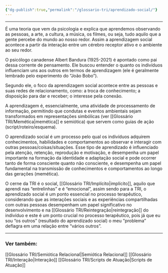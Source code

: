 ```yaml
---
{"dg-publish":true,"permalink":"/glossario-tri/aprendizado-social/"}
---
```



---

É uma teoria que vem da psicologia e explica que aprendemos observando as pessoas, a arte, a cultura, a música, os filmes, ou seja, tudo aquilo que a gente percebe do mundo ao nosso redor. Assim a aprendizagem social acontece a partir da interação entre um cérebro receptor ativo e o ambiente ao seu redor. 
 
O psicólogo canadense Albert Bandura (1925-2021) é apontado como pai dessa corrente de pensamento. Ele buscou entender o quanto os indivíduos influenciam uns aos outros em termos de aprendizagem (ele é geralmente lembrado pelo experimento do “João Bobo”).

Segundo ele, o foco da aprendizagem social acontece entre as pessoas e suas redes de relacionamento, como: a troca de conhecimento; a disposição para dar e receber; o interesse pela conexão.

A aprendizagem é, essencialmente, uma atividade de processamento de informação, permitindo que condutas e eventos ambientais sejam transformados em representações simbólicas (ver [[Glossário TRI/Memética\|memética]] e semiótica) que servem como guias de ação (script/roteiro/esquema).

O aprendizado social é um processo pelo qual os indivíduos adquirem conhecimentos, habilidades e comportamentos ao observar e interagir com outras pessoas/coisas/situações. Esse tipo de aprendizado é influenciado pela atenção, retenção, reprodução e motivação, e desempenha um papel importante na formação da identidade e adaptação social e pode ocorrer tanto de forma consciente quanto não consciente, e desempenha um papel fundamental na transmissão de conhecimentos e comportamentos ao longo das gerações (memética).

O cerne da TRI é o social, [[Glossário TRI/Implícito\|implícito]], aquilo que aprendi nas “entrelinhas” e é “emocional”, assim sendo para a TRI, o aprendizado social é um ponto essencial no processo terapêutico, considerando que as interações sociais e as experiências compartilhadas com outras pessoas desempenham um papel significativo no desenvolvimento e na [[Glossário TRI/Reintegração\|reintegração]] do indivíduo e este é um ponto crucial no processo terapêutico, pois já que eu sou “os outros” (resultado do aprendizado social) o meu “problema” deflagra em uma relação entre “vários outros”.
 


----
### Ver também:

[[Glossário TRI/Semiótica Relacional\|Semiótica Relacional]]
[[Glossário TRI/Interação\|Interação]]
[[Glossário TRI/Scripts de Atuação\|Scripts de Atuação]]